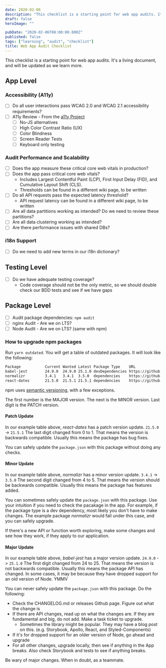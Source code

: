 ```yaml
---
date: 2020-02-06
description: "This checklist is a starting point for web app audits. It's a living document, and will be updated as we learn more."
draft: false
heroImage: ""

pubDate: "2020-02-06T08:00:00.000Z"
published: false
tags: ["learning", "audit", "checklist"]
title: Web App Audit Checklist
---
```


This checklist is a starting point for web app audits. It's a living document, and will be updated as we learn more.

## App Level

### Accessibility (A11y)

- [ ] Do all user interactions pass WCAG 2.0 and WCAG 2.1 accessibility requirements?
- [ ] A11y Review - From the [a11y Project](https://a11yproject.com/checklist.html)
  - [ ] No-JS alternatives
  - [ ] High Color Contrast Ratio (UX)
  - [ ] Color Blindness
  - [ ] Screen Reader Tests
  - [ ] Keyboard only testing

### Audit Performance and Scalability

- [ ] Does the app measure these critical core web vitals in production?
- [ ] Does the app pass critical core web vitals?
  - Includes Largest Contentful Paint (LCP), First Input Delay (FID), and Cumulative Layout Shift (CLS).
  - Thresholds can be found in a different wiki page, to be written
- [ ] Do all API requests pass the expected latency threshold?
  - API request latency can be found in a different wiki page, to be written
- [ ] Are all data partitions working as intended? Do we need to review these partitions?
- [ ] Are all data clustering working as intended?
- [ ] Are there performance issues with shared DBs?

### i18n Support

- [ ] Do we need to add new terms in our i18n dictionary?

## Testing Level

- [ ] Do we have adequate testing coverage?
  - Code coverage should not be the only metric, so we should double check our BDD tests and see if we have gaps

## Package Level

- [ ] Audit package dependencies: `npm audit`
- [ ] nginx Audit - Are we on LTS?
- [ ] Node Audit - Are we on LTS? (same with npm)

### How to upgrade npm packages

Run `yarn outdated`. You will get a table of outdated packages. It will look like the following:

```bash
Package           Current Wanted Latest Package Type    URL
babel-jest        24.9.0  24.9.0 25.1.0 devDependencies https://github.com/facebook/jest#readme
normalizr         3.4.1   3.4.1  3.5.0  dependencies    https://github.com/paularmstrong/normalizr
react-dates       21.5.0  21.5.1 21.5.1 dependencies    https://github.com/airbnb/react-dates
```

npm uses [semantic versioning](https://semver.org/), with a few exceptions.

The first number is the MAJOR version. The next is the MINOR version. Last digit is the PATCH version.

#### Patch Update

In our example table above, _react-dates_ has a patch version update.
`21.5.0` -> `21.5.1`
The last digit changed from 0 to 1. That means the version is backwards compatible.
Usually this means the package has bug fixes.

You can safely update the `package.json` with this package without doing any checks.

#### Minor Update

In our example table above, _normalizr_ has a minor version update.
`3.4.1` -> `3.5.0`
The second digit changed from 4 to 5. That means the version should be backwards compatible.
Usually this means the package has features added.

You can sometimes safely update the `package.json` with this package.
Use your intuition if you need to check the pacakage in the app.
For example, if the package type is a dev dependency, most likely you don't have to make changes.
The example package _normalizr_ would fall under this case, and you can safely upgrade.

If there's a new API or function worth exploring, make some changes and see how they work, if they apply to our application.

#### Major Update

In our example table above, _babel-jest_ has a major version update.
`24.9.0` -> `25.1.0`
The first digit changed from 24 to 25. That means the version is not backwards compatible.
Usually this means the package API has changed.
In some cases, it may be because they have dropped support for an old version of Node. YMMV

You can never safely update the `package.json` with this package.
Do the following:

- Check the CHANGELOG.md or releases Github page. Figure out what the change is
- If there are API changes, read up on what the changes are. If they are fundamental and big, do not add. Make a task ticket to upgrade.
  - Sometimes the library might be popular. They may have a blog post on this. (e.g. Storybook, Apollo, React, and Styled-Components)
- If it's for dropped support for an older version of Node, go ahead and upgrade
- For all other changes, upgrade locally, then see if anything in the App breaks. Also check Storybook and tests to see if anything breaks.

Be wary of major changes. When in doubt, as a teammate.
